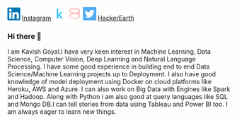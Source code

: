 [![Linkedin logo image link](linkedin.png)](https://www.linkedin.com/in/kavish-goyal-595583b2/)  [Instagram](https://www.instagram.com/j_n__k_v_s_h/) 
[![Kaggle](kaggle.png)](https://www.kaggle.com/kavishgoyal)  [![Gmail](m1.png)](kavishjain111@gmail.com)
[![Twitter](ttt.png)](https://twitter.com/kavishjain13)  [HackerEarth](https://www.kaggle.com/kavishgoyal)

### Hi there 👋

 I am Kavish Goyal.I have very keen interest in Machine Learning, Data Science, Computer Vision, Deep Learning and Natural Language Processing.
 I have some good experience in building end to end Data Science/Machine Learning projects up to Deployment.
 I also have good knowledge of model deployment using Docker on cloud platforms like Heroku, AWS and Azure.
 I can also work on Big Data with Engines like Spark and Hadoop.
 Along with Python i am also good at query languages like SQL and Mongo DB.I can tell stories from data using Tableau and Power BI too.
 I am always eager to learn new things.
 
<!--
**KavishGoyal/KavishGoyal** is a ✨ _special_ ✨ repository because its `README.md` (this file) appears on your GitHub profile.

Here are some ideas to get you started:

* 🔭 I am currently working on building a NLP project.
* 🌱 I am currently learning Natural Language Processing techniques like: Transformers, BERT.
* 👯 I am looking to collaborate on exciting Data Science/ AI projects, Hackathons and to contribute to open source projects.
* 🤔 I am looking for opportunity for full time job/internship in the AI/Data Science domain and to contribute towards the welfare of the Community.
* 🤔 I am looking for help in deploying my other NLP project using Docker container on any cloud platform.
* 💬 Ask me about anything related to Data Science/AI/ML and how i created my own path to become ,what i am today.
* 📫 How to reach me: Connect with me directly on Linkedin(https://www.linkedin.com/in/kavish-goyal-595583b2/),On GitHub (https://github.com/KavishGoyal/) or    contact me directly on [Gmail](kavishjain111@gmail.com)
* 😄 Pronouns: :blind:
* ⚡ Fun fact: ... Our stories are not fairytales, these are real and Data Driven.
-->
